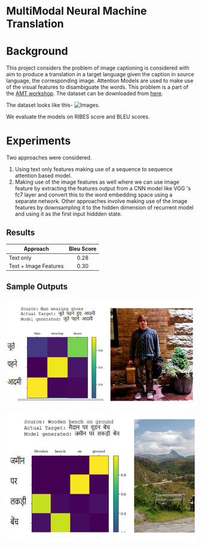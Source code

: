 # MultiModal Neural Machine Translation

# Background
This project considers the problem of image captioning is considered with aim to produce a translation in a target language given the caption in source language, the corresponding image. Attention Models are used to make use of the visual features to disambiguate the words.
This problem is a part of the [AMT workshop](http://lotus.kuee.kyoto-u.ac.jp/WAT/WAT2019/index.html). The dataset can be downloaded from [here](https://ufal.mff.cuni.cz/hindi-visual-genome).

The dataset looks like this-
![Images.](https://github.com/tejasvi96/Neural-Machine_Translation/blob/main/images/multimodal.png?raw=true)

We evaluate the models on RIBES score and BLEU scores.

# Experiments

Two approaches were considered.

1. Using text only features making use of a sequence to sequence attention based model.
1. Making use of the image features as well where we can use image feature by extracting the features output from a CNN model like VGG 's fc7 layer and convert this to the word embedding space using a separate network. Other approaches involve making use of the image features by downsampling it to the hidden dimension of recurrent model and using it as the first input hiddden state.

## Results

| Approach  | Bleu Score |
| ------------- |:-------------:|
| Text only    | 0.28   |
| Text + Image Features      | 0.30    |


## Sample Outputs
![Images.](/images/example1.png "This is a sample image.")

![Images.](/images/example2.png "This is a sample image.")
